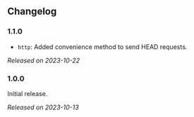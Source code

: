 
## Changelog

### 1.1.0
* `http`: Added convenience method to send HEAD requests.

*Released on 2023-10-22*

### 1.0.0
Initial release.

*Released on 2023-10-13*
